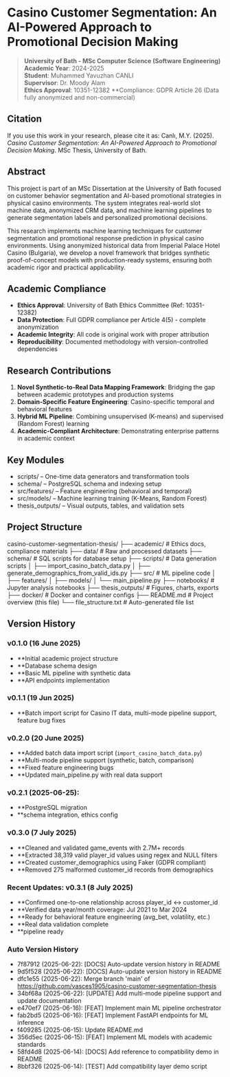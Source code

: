 # Casino Customer Segmentation: An AI-Powered Approach to Promotional Decision Making

> **University of Bath - MSc Computer Science (Software Engineering)**  
> **Academic Year**: 2024-2025  
> **Student**: Muhammed Yavuzhan CANLI  
> **Supervisor**: Dr. Moody Alam  
> **Ethics Approval**: 10351-12382
> **Compliance: GDPR Article 26 (Data fully anonymized and non-commercial)

## Citation
If you use this work in your research, please cite it as:
Canlı, M.Y. (2025). *Casino Customer Segmentation: An AI-Powered Approach to Promotional Decision Making*. MSc Thesis, University of Bath.

## Abstract

This project is part of an MSc Dissertation at the University of Bath focused on customer behavior segmentation and AI-based promotional strategies in physical casino environments. The system integrates real-world slot machine data, anonymized CRM data, and machine learning pipelines to generate segmentation labels and personalized promotional decisions.

This research implements machine learning techniques for customer segmentation and promotional response prediction in physical casino environments. Using anonymized historical data from Imperial Palace Hotel Casino (Bulgaria), we develop a novel framework that bridges synthetic proof-of-concept models with production-ready systems, ensuring both academic rigor and practical applicability.

## Academic Compliance

- **Ethics Approval**: University of Bath Ethics Committee (Ref: 10351-12382)
- **Data Protection**: Full GDPR compliance per Article 4(5) - complete anonymization
- **Academic Integrity**: All code is original work with proper attribution
- **Reproducibility**: Documented methodology with version-controlled dependencies

## Research Contributions

1. **Novel Synthetic-to-Real Data Mapping Framework**: Bridging the gap between academic prototypes and production systems
2. **Domain-Specific Feature Engineering**: Casino-specific temporal and behavioral features
3. **Hybrid ML Pipeline**: Combining unsupervised (K-means) and supervised (Random Forest) learning
4. **Academic-Compliant Architecture**: Demonstrating enterprise patterns in academic context

## Key Modules
- scripts/ – One-time data generators and transformation tools
- schema/ – PostgreSQL schema and indexing setup
- src/features/ – Feature engineering (behavioral and temporal)
- src/models/ – Machine learning training (K-Means, Random Forest)
- thesis_outputs/ – Visual outputs, tables, and validation sets

## Project Structure
casino-customer-segmentation-thesis/
├── academic/                    # Ethics docs, compliance materials
├── data/                        # Raw and processed datasets
├── schema/                      # SQL scripts for database setup
├── scripts/                     # Data generation scripts
│   ├── import_casino_batch_data.py
│   ├── generate_demographics_from_valid_ids.py
├── src/                         # ML pipeline code
│   ├── features/
│   ├── models/
│   └── main_pipeline.py
├── notebooks/                   # Jupyter analysis notebooks
├── thesis_outputs/              # Figures, charts, exports
├── docker/                      # Docker and container configs
├── README.md                    # Project overview (this file)
└── file_structure.txt           # Auto-generated file list

## Version History

### v0.1.0 (16 June 2025)
- **Initial academic project structure
- **Database schema design
- **Basic ML pipeline with synthetic data
- **API endpoints implementation

### v0.1.1 (19 Jun 2025)
- **Batch import script for Casino IT data, multi-mode pipeline support, feature bug fixes

### v0.2.0 (20 June 2025) 
- **Added batch data import script (`import_casino_batch_data.py`)
- **Multi-mode pipeline support (synthetic, batch, comparison)
- **Fixed feature engineering bugs
- **Updated main_pipeline.py with real data support

### v0.2.1 (2025-06-25): 
- **PostgreSQL migration
- **schema integration, ethics config

### v0.3.0 (7 July 2025)
- **Cleaned and validated game_events with 2.7M+ records
- **Extracted 38,319 valid player_id values using regex and NULL filters
- **Created customer_demographics using Faker (GDPR compliant)
- **Removed 275 malformed customer_id records from demographics

### Recent Updates: v0.3.1 (8 July 2025)
- **Confirmed one-to-one relationship across player_id ↔ customer_id
- **Verified data year/month coverage: Jul 2021 to Mar 2024
- **Ready for behavioral feature engineering (avg_bet, volatility, etc.)
- **Real data validation complete
- **pipeline ready

### Auto Version History
- 7f87912 (2025-06-22): [DOCS] Auto-update version history in README
- 9d5f528 (2025-06-22): [DOCS] Auto-update version history in README
- dfc1e55 (2025-06-22): Merge branch 'main' of https://github.com/vasces1905/casino-customer-segmentation-thesis
- 34bf68a (2025-06-22): [UPDATE] Add multi-mode pipeline support and update documentation
- e470ef7 (2025-06-16): [FEAT] Implement main ML pipeline orchestrator
- fab2bd5 (2025-06-16): [FEAT] Implement FastAPI endpoints for ML inference
- f409285 (2025-06-15): Update README.md
- 356d5ec (2025-06-15): [FEAT] Implement ML models with academic standards
- 58fd4d8 (2025-06-14): [DOCS] Add reference to compatibility demo in README
- 8bbf326 (2025-06-14): [TEST] Add compatibility layer demo script
